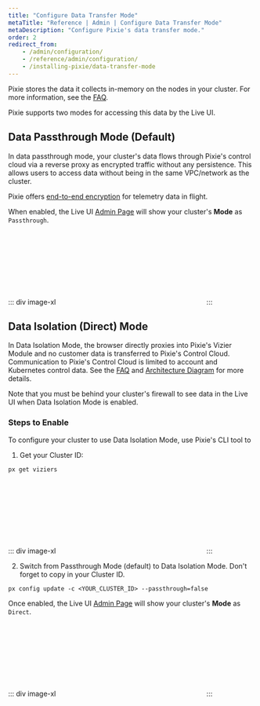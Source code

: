 ```yaml
---
title: "Configure Data Transfer Mode"
metaTitle: "Reference | Admin | Configure Data Transfer Mode"
metaDescription: "Configure Pixie's data transfer mode."
order: 2
redirect_from:
    - /admin/configuration/
    - /reference/admin/configuration/
    - /installing-pixie/data-transfer-mode
---
```


Pixie stores the data it collects in-memory on the nodes in your cluster. For more information, see the [FAQ](/about-pixie/faq#where-does-pixie-store-its-data).

Pixie supports two modes for accessing this data by the Live UI.

## Data Passthrough Mode (Default)

In data passthrough mode, your cluster's data flows through Pixie's control cloud via a reverse proxy as encrypted traffic without any persistence. This allows users to access data without being in the same VPC/network as the cluster.

Pixie offers [end-to-end encryption](/about-pixie/faq#how-does-pixie-secure-its-data) for telemetry data in flight.

When enabled, the Live UI [Admin Page](https://work.withpixie.ai/admin) will show your cluster's **Mode** as `Passthrough`.

::: div image-xl
<svg title='Admin page showing Passthrough mode.'  src='data-mode/passthrough.png' />
:::

## Data Isolation (Direct) Mode

In Data Isolation Mode, the browser directly proxies into Pixie's Vizier Module and no customer data is transferred to Pixie's Control Cloud. Communication to Pixie's Control Cloud is limited to account and Kubernetes control data. See the [FAQ](/about-pixie/faq#how-does-pixie-secure-its-data) and [Architecture Diagram](/about-pixie/what-is-pixie#architecture) for more details.

<Alert variant="outlined" severity="warning">
  Note that you must be behind your cluster's firewall to see data in the Live UI when Data Isolation Mode is enabled.
</Alert>

### Steps to Enable

To configure your cluster to use Data Isolation Mode, use Pixie's CLI tool to

1. Get your Cluster ID:

```
px get viziers
```

::: div image-xl
<svg title='Access your cluster id using the `px get viziers` command.'  src='data-mode/cluster-id.png' />
:::

2. Switch from Passthrough Mode (default) to Data Isolation Mode. Don't forget to copy in your Cluster ID.

```
px config update -c <YOUR_CLUSTER_ID> --passthrough=false
```

Once enabled, the Live UI [Admin Page](https://work.withpixie.ai/admin) will show your cluster's **Mode** as `Direct`.

::: div image-xl
<svg title='Admin page showing Data Isolation (Direct) mode.'  src='data-mode/direct.png' />
:::

